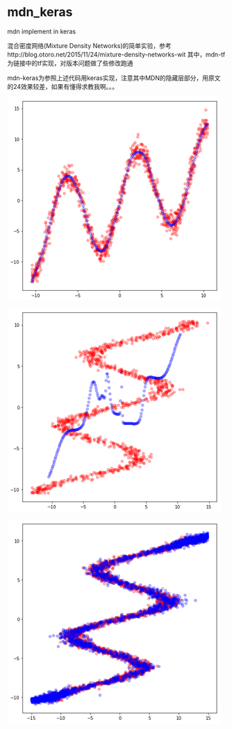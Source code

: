 # mdn_keras
mdn implement in keras

混合密度网络(Mixture Density Networks)的简单实验，参考http://blog.otoro.net/2015/11/24/mixture-density-networks-wit
其中，mdn-tf为链接中的tf实现，对版本问题做了些修改跑通

mdn-keras为参照上述代码用keras实现，注意其中MDN的隐藏层部分，用原文的24效果较差，如果有懂得求教我啊。。。



![xixi](image/普通N对一.png)

![xixi](image/普通一对N.png)

![xixi](image/MDN.png)

